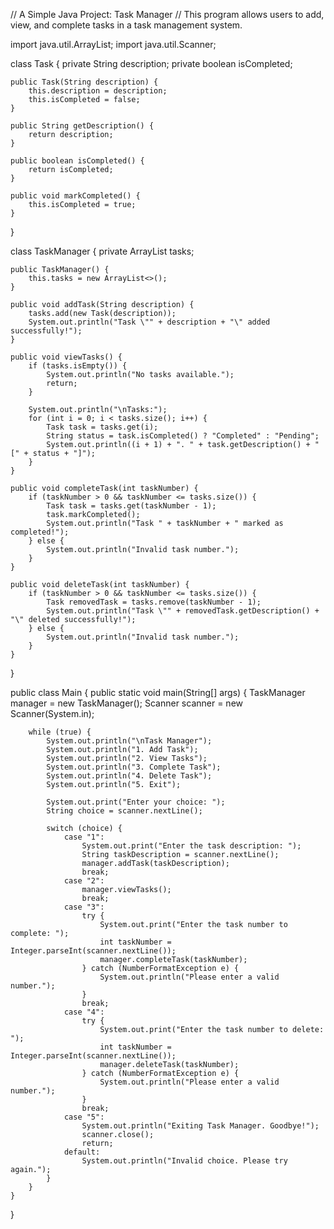 // A Simple Java Project: Task Manager
// This program allows users to add, view, and complete tasks in a task management system.

import java.util.ArrayList;
import java.util.Scanner;

class Task {
    private String description;
    private boolean isCompleted;

    public Task(String description) {
        this.description = description;
        this.isCompleted = false;
    }

    public String getDescription() {
        return description;
    }

    public boolean isCompleted() {
        return isCompleted;
    }

    public void markCompleted() {
        this.isCompleted = true;
    }
}

class TaskManager {
    private ArrayList<Task> tasks;

    public TaskManager() {
        this.tasks = new ArrayList<>();
    }

    public void addTask(String description) {
        tasks.add(new Task(description));
        System.out.println("Task \"" + description + "\" added successfully!");
    }

    public void viewTasks() {
        if (tasks.isEmpty()) {
            System.out.println("No tasks available.");
            return;
        }

        System.out.println("\nTasks:");
        for (int i = 0; i < tasks.size(); i++) {
            Task task = tasks.get(i);
            String status = task.isCompleted() ? "Completed" : "Pending";
            System.out.println((i + 1) + ". " + task.getDescription() + " [" + status + "]");
        }
    }

    public void completeTask(int taskNumber) {
        if (taskNumber > 0 && taskNumber <= tasks.size()) {
            Task task = tasks.get(taskNumber - 1);
            task.markCompleted();
            System.out.println("Task " + taskNumber + " marked as completed!");
        } else {
            System.out.println("Invalid task number.");
        }
    }

    public void deleteTask(int taskNumber) {
        if (taskNumber > 0 && taskNumber <= tasks.size()) {
            Task removedTask = tasks.remove(taskNumber - 1);
            System.out.println("Task \"" + removedTask.getDescription() + "\" deleted successfully!");
        } else {
            System.out.println("Invalid task number.");
        }
    }
}

public class Main {
    public static void main(String[] args) {
        TaskManager manager = new TaskManager();
        Scanner scanner = new Scanner(System.in);

        while (true) {
            System.out.println("\nTask Manager");
            System.out.println("1. Add Task");
            System.out.println("2. View Tasks");
            System.out.println("3. Complete Task");
            System.out.println("4. Delete Task");
            System.out.println("5. Exit");

            System.out.print("Enter your choice: ");
            String choice = scanner.nextLine();

            switch (choice) {
                case "1":
                    System.out.print("Enter the task description: ");
                    String taskDescription = scanner.nextLine();
                    manager.addTask(taskDescription);
                    break;
                case "2":
                    manager.viewTasks();
                    break;
                case "3":
                    try {
                        System.out.print("Enter the task number to complete: ");
                        int taskNumber = Integer.parseInt(scanner.nextLine());
                        manager.completeTask(taskNumber);
                    } catch (NumberFormatException e) {
                        System.out.println("Please enter a valid number.");
                    }
                    break;
                case "4":
                    try {
                        System.out.print("Enter the task number to delete: ");
                        int taskNumber = Integer.parseInt(scanner.nextLine());
                        manager.deleteTask(taskNumber);
                    } catch (NumberFormatException e) {
                        System.out.println("Please enter a valid number.");
                    }
                    break;
                case "5":
                    System.out.println("Exiting Task Manager. Goodbye!");
                    scanner.close();
                    return;
                default:
                    System.out.println("Invalid choice. Please try again.");
            }
        }
    }
}

